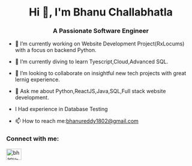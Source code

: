 

<h1 align="center">Hi 👋, I'm Bhanu Challabhatla</h1>
<h3 align="center">A Passionate Software Engineer</h3>


- 🔭 I’m currently working on Website Development Project(RxLocums) with a focus on backend Python.
  
- 🌱 I’m currently diving to learn Tyescript,Cloud,Advanced SQL.
  
- 👯 I’m looking to collaborate on insightful new tech projects with great lernig experience.
  
- 💬 Ask me about Python,ReactJS,Java,SQL,Full stack website development.

- I Had experience in Database Testing
  
- 📫 How to reach me:bhanureddy1802@gmail.com




<h3 align="left">Connect with me:</h3>
<p align="left">
<a href="https://www.linkedin.com/in/bhanu-challabhatla-5a87a61b5/" target="blank"><img align="center" src="https://raw.githubusercontent.com/rahuldkjain/github-profile-readme-generator/master/src/images/icons/Social/linked-in-alt.svg" alt="bhanu-challabhatla-5a87a61b5" height="30" width="40" /></a>
